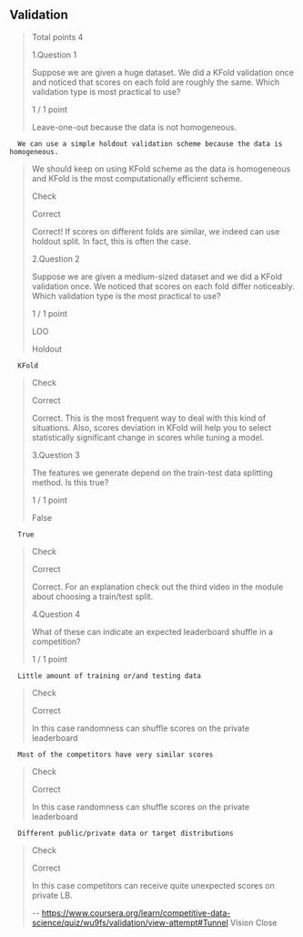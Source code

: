 ## Validation
> 
> Total points 4
> 
>  1.Question 1
> 
> Suppose we are given a huge dataset. We did a KFold validation once and noticed that scores on each fold are roughly the same. Which validation type is most practical to use?
> 
> 1 / 1 point 
> 
>  Leave-one-out because the data is not homogeneous. 
> 

      We can use a simple holdout validation scheme because the data is homogeneous. 
> 
>  We should keep on using KFold scheme as the data is homogeneous and KFold is the most computationally efficient scheme. 
> 
> Check
> 
> Correct
> 
> Correct! If scores on different folds are similar, we indeed can use holdout split. In fact, this is often the case.
> 
>  2.Question 2
> 
> Suppose we are given a medium-sized dataset and we did a KFold validation once. We noticed that scores on each fold differ noticeably. Which validation type is the most practical to use?
> 
> 1 / 1 point 
> 
>  LOO 
> 
>  Holdout 
> 

      KFold 
> 
> Check
> 
> Correct
> 
> Correct. This is the most frequent way to deal with this kind of situations. Also, scores deviation in KFold will help you to select statistically significant change in scores while tuning a model.
> 
>  3.Question 3
> 
> The features we generate depend on the train-test data splitting method. Is this true?
> 
> 1 / 1 point 
> 
>  False 
> 

      True 
> 
> Check
> 
> Correct
> 
> Correct. For an explanation check out the third video in the module about choosing a train/test split.
> 
>  4.Question 4
> 
> What of these can indicate an expected leaderboard shuffle in a competition?
> 
> 1 / 1 point 
> 

      Little amount of training or/and testing data 
> 
> Check
> 
> Correct
> 
> In this case randomness can shuffle scores on the private leaderboard
> 

      Most of the competitors have very similar scores 
> 
> Check
> 
> Correct
> 
> In this case randomness can shuffle scores on the private leaderboard
> 

      Different public/private data or target distributions 
> 
> Check
> 
> Correct
> 
> In this case competitors can receive quite unexpected scores on private LB.
>
> -- https://www.coursera.org/learn/competitive-data-science/quiz/wu9fs/validation/view-attempt#Tunnel Vision Close
